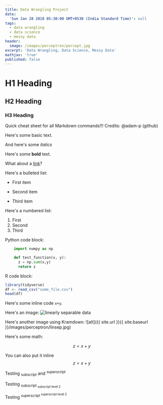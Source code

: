 ```yaml
---
title: Data Wrangling Project
date:
  'Sun Jan 28 2018 05:30:00 GMT+0530 (India Standard Time)': null
tags:
  - data wrangling
  - data science
  - messy data
header:
  image: /images/perceptron/percept.jpg
excerpt: 'Data Wrangling, Data Science, Messy Data'
mathjax: 'true'
published: false
---
```




# H1 Heading

## H2 Heading

### H3 Heading


Quick cheat sheet for all Markdown commands!!!
Credits: @adam-p (github)

Here's some basic text.

And here's some *italics*

Here's some **bold** text.

What about a [link](https://github.com/dataoptimal)?

Here's a bulleted list:
* First item
+ Second item
- Third item

Here's a numbered list:
1. First
2. Second
3. Third

Python code block:
```python
    import numpy as np

    def test_function(x, y):
      z = np.sum(x,y)
      return z
```

R code block:
```r
library(tidyverse)
df <- read_csv("some_file.csv")
head(df)
```

Here's some inline code `x+y`.

Here's an image:
<img src="{{ site.url }}{{ site.baseurl }}/images/perceptron/linsep.jpg" alt="linearly separable data">

Here's another image using Kramdown:
![alt]({{ site.url }}{{ site.baseurl }}/images/perceptron/linsep.jpg)

Here's some math:

$$z=x+y$$

You can also put it inline $$z=x+y$$


Testing <sub>subscript</sub> and <sup>superscript</sup>

Testing <sub>subscript <sub>subscript level 2</sub></sub>

Testing <sup>superscript <sup>superscript level 2</sup></sup>
